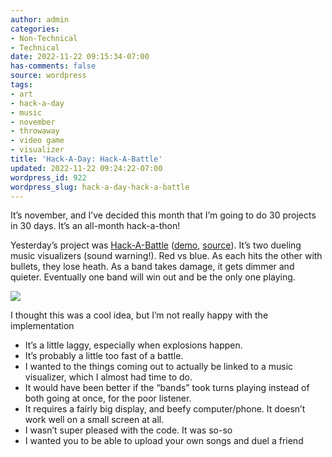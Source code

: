 ```yaml
---
author: admin
categories:
- Non-Technical
- Technical
date: 2022-11-22 09:15:34-07:00
has-comments: false
source: wordpress
tags:
- art
- hack-a-day
- music
- november
- throwaway
- video game
- visualizer
title: 'Hack-A-Day: Hack-A-Battle'
updated: 2022-11-22 09:24:22-07:00
wordpress_id: 922
wordpress_slug: hack-a-day-hack-a-battle
---
```

It’s november, and I’ve decided this month that I’m going to do 30 projects in 30 days. It’s an all-month hack-a-thon!

Yesterday’s project was [Hack-A-Battle](https://tilde.za3k.com/hackaday/battle/) ([demo](https://tilde.za3k.com/hackaday/battle/), [source](https://github.com/za3k/day21_battle)). It’s two dueling music visualizers (sound warning!). Red vs blue. As each hits the other with bullets, they lose heath. As a band takes damage, it gets dimmer and quieter. Eventually one band will win out and be the only one playing.

[![](../wp-content/uploads/2022/11/screenshot-18-1024x222.png)](https://tilde.za3k.com/hackaday/battle/)

I thought this was a cool idea, but I’m not really happy with the implementation

-   It’s a little laggy, especially when explosions happen.
-   It’s probably a little too fast of a battle.
-   I wanted to the things coming out to actually be linked to a music visualizer, which I almost had time to do.
-   It would have been better if the “bands” took turns playing instead of both going at once, for the poor listener.
-   It requires a fairly big display, and beefy computer/phone. It doesn’t work well on a small screen at all.
-   I wasn’t super pleased with the code. It was so-so
-   I wanted you to be able to upload your own songs and duel a friend
